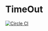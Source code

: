 <h1>TimeOut</h1>

[![Circle CI](https://circleci.com/gh/zhiren92/timeout.svg?style=svg)](https://circleci.com/gh/zhiren92/timeout)